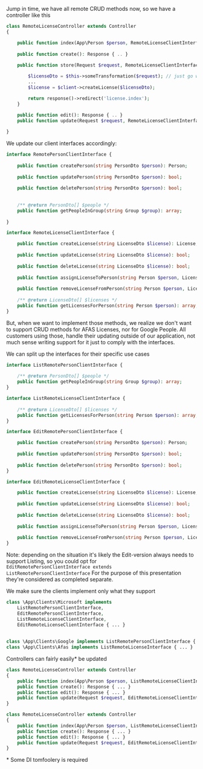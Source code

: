 
Jump in time, we have all remote CRUD methods now, so we have a controller like this

```php
class RemoteLicenseController extends Controller
{

    public function index(App\Person $person, RemoteLicenseClientInterface $client): Response { ... }
    
    public function create(): Response { .. }
    
    public function store(Request $request, RemoteLicenseClientInterface $client): Response {

        $licenseDto = $this->someTransformation($request); // just go with it
        ...
        $license = $client->createLicense($licenseDto);

        return response()->redirect('license.index');
    }
    
    public function edit(): Response { .. }
    public function update(Request $request, RemoteLicenseClientInterface $client): Response { .. }

}
```

We update our client interfaces accordingly:

```php
interface RemotePersonClientInterface {   
     
    public function createPerson(string PersonDto $person): Person;
    
    public function updatePerson(string PersonDto $person): bool;   
      
    public function deletePerson(string PersonDto $person): bool;
    
    
    /** @return PersonDto[] $people */
    public function getPeopleInGroup(string Group $group): array;
     
}

interface RemoteLicenseClientInterface {

    public function createLicense(string LicenseDto $license): License;
    
    public function updateLicense(string LicenseDto $license): bool;
    
    public function deleteLicense(string LicenseDto $license): bool;    
          
    public function assignLicenseToPerson(string Person $person, LicenseDto $license): bool;
    
    public function removeLicenseFromPerson(string Person $person, LicenseDto $license): bool;
    
    /** @return LicenseDto[] $licenses */
    public function getLicensesForPerson(string Person $person): array;
}
```

But, when we want to implement those methods, we realize we don't want to support CRUD methods for AFAS Licenses, nor for Google People.
All customers using those, handle their updating outside of our application, not much sense writing support for it just to comply with the interfaces.

We can split up the interfaces for their specific use cases

```php
interface ListRemotePersonClientInterface { 
    
    /** @return PersonDto[] $people */
    public function getPeopleInGroup(string Group $group): array;
}

interface ListRemoteLicenseClientInterface {
    
    /** @return LicenseDto[] $licenses */
    public function getLicensesForPerson(string Person $person): array;
}

interface EditRemotePersonClientInterface {

    public function createPerson(string PersonDto $person): Person;
    
    public function updatePerson(string PersonDto $person): bool;
        
    public function deletePerson(string PersonDto $person): bool;
}

interface EditRemoteLicenseClientInterface {

    public function createLicense(string LicenseDto $license): License;
    
    public function updateLicense(string LicenseDto $license): bool;
    
    public function deleteLicense(string LicenseDto $license): bool;
          
    public function assignLicenseToPerson(string Person $person, LicenseDto $license): bool;
    
    public function removeLicenseFromPerson(string Person $person, LicenseDto $license): bool;
}
```
Note: depending on the situation it's likely the Edit-version always needs to support Listing, so you could opt for  
`EditRemotePersonClientInterface extends ListRemotePersonClientInterface`
For the purpose of this presentation they're considered as completed separate.


We make sure the clients implement only what they support

```php
class \App\Clients\Microsoft implements
    ListRemotePersonClientInterface,
    EditRemotePersonClientInterface,
    ListRemoteLicenseClientInterface,
    EditRemoteLicenseClientInterface { ... }
    
    
class \App\Clients\Google implements ListRemotePersonClientInterface { ... }
class \App\Clients\Afas implements ListRemoteLicenseInterface { ... }
```


Controllers can fairly easily\* be updated

```php
class RemoteLicenseController extends Controller
{
    public function index(App\Person $person, ListRemoteLicenseClientInterface $client): Response { ... }
    public function create(): Response { ... }    
    public function edit(): Response { ... }
    public function update(Request $request, EditRemoteLicenseClientInterface $client): Response { ... }
}
```

```php
class RemoteLicenseController extends Controller
{
    public function index(App\Person $person, ListRemoteLicenseClientInterface $client): Response { ... }
    public function create(): Response { ... }    
    public function edit(): Response { ... }
    public function update(Request $request, EditRemoteLicenseClientInterface $client): Response { ... }
}
```

\* Some DI tomfoolery is required
